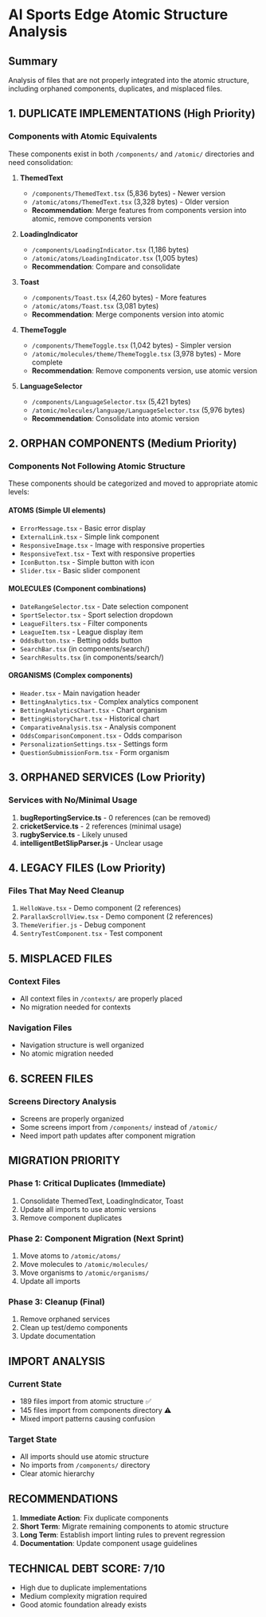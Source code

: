 # AI Sports Edge Atomic Structure Analysis

## Summary
Analysis of files that are not properly integrated into the atomic structure, including orphaned components, duplicates, and misplaced files.

## 1. DUPLICATE IMPLEMENTATIONS (High Priority)

### Components with Atomic Equivalents
These components exist in both `/components/` and `/atomic/` directories and need consolidation:

1. **ThemedText**
   - `/components/ThemedText.tsx` (5,836 bytes) - Newer version
   - `/atomic/atoms/ThemedText.tsx` (3,328 bytes) - Older version
   - **Recommendation**: Merge features from components version into atomic, remove components version

2. **LoadingIndicator**
   - `/components/LoadingIndicator.tsx` (1,186 bytes)
   - `/atomic/atoms/LoadingIndicator.tsx` (1,005 bytes)
   - **Recommendation**: Compare and consolidate

3. **Toast**
   - `/components/Toast.tsx` (4,260 bytes) - More features
   - `/atomic/atoms/Toast.tsx` (3,081 bytes)
   - **Recommendation**: Merge components version into atomic

4. **ThemeToggle**
   - `/components/ThemeToggle.tsx` (1,042 bytes) - Simpler version
   - `/atomic/molecules/theme/ThemeToggle.tsx` (3,978 bytes) - More complete
   - **Recommendation**: Remove components version, use atomic version

5. **LanguageSelector**
   - `/components/LanguageSelector.tsx` (5,421 bytes)
   - `/atomic/molecules/language/LanguageSelector.tsx` (5,976 bytes)
   - **Recommendation**: Consolidate into atomic version

## 2. ORPHAN COMPONENTS (Medium Priority)

### Components Not Following Atomic Structure
These components should be categorized and moved to appropriate atomic levels:

#### ATOMS (Simple UI elements)
- `ErrorMessage.tsx` - Basic error display
- `ExternalLink.tsx` - Simple link component
- `ResponsiveImage.tsx` - Image with responsive properties
- `ResponsiveText.tsx` - Text with responsive properties
- `IconButton.tsx` - Simple button with icon
- `Slider.tsx` - Basic slider component

#### MOLECULES (Component combinations)
- `DateRangeSelector.tsx` - Date selection component
- `SportSelector.tsx` - Sport selection dropdown
- `LeagueFilters.tsx` - Filter components
- `LeagueItem.tsx` - League display item
- `OddsButton.tsx` - Betting odds button
- `SearchBar.tsx` (in components/search/)
- `SearchResults.tsx` (in components/search/)

#### ORGANISMS (Complex components)
- `Header.tsx` - Main navigation header
- `BettingAnalytics.tsx` - Complex analytics component
- `BettingAnalyticsChart.tsx` - Chart organism
- `BettingHistoryChart.tsx` - Historical chart
- `ComparativeAnalysis.tsx` - Analysis component
- `OddsComparisonComponent.tsx` - Odds comparison
- `PersonalizationSettings.tsx` - Settings form
- `QuestionSubmissionForm.tsx` - Form organism

## 3. ORPHANED SERVICES (Low Priority)

### Services with No/Minimal Usage
1. **bugReportingService.ts** - 0 references (can be removed)
2. **cricketService.ts** - 2 references (minimal usage)
3. **rugbyService.ts** - Likely unused
4. **intelligentBetSlipParser.js** - Unclear usage

## 4. LEGACY FILES (Low Priority)

### Files That May Need Cleanup
1. `HelloWave.tsx` - Demo component (2 references)
2. `ParallaxScrollView.tsx` - Demo component (2 references)
3. `ThemeVerifier.js` - Debug component
4. `SentryTestComponent.tsx` - Test component

## 5. MISPLACED FILES

### Context Files
- All context files in `/contexts/` are properly placed
- No migration needed for contexts

### Navigation Files
- Navigation structure is well organized
- No atomic migration needed

## 6. SCREEN FILES

### Screens Directory Analysis
- Screens are properly organized
- Some screens import from `/components/` instead of `/atomic/`
- Need import path updates after component migration

## MIGRATION PRIORITY

### Phase 1: Critical Duplicates (Immediate)
1. Consolidate ThemedText, LoadingIndicator, Toast
2. Update all imports to use atomic versions
3. Remove component duplicates

### Phase 2: Component Migration (Next Sprint)
1. Move atoms to `/atomic/atoms/`
2. Move molecules to `/atomic/molecules/`
3. Move organisms to `/atomic/organisms/`
4. Update all imports

### Phase 3: Cleanup (Final)
1. Remove orphaned services
2. Clean up test/demo components
3. Update documentation

## IMPORT ANALYSIS

### Current State
- 189 files import from atomic structure ✅
- 145 files import from components directory ⚠️
- Mixed import patterns causing confusion

### Target State
- All imports should use atomic structure
- No imports from `/components/` directory
- Clear atomic hierarchy

## RECOMMENDATIONS

1. **Immediate Action**: Fix duplicate components
2. **Short Term**: Migrate remaining components to atomic structure
3. **Long Term**: Establish import linting rules to prevent regression
4. **Documentation**: Update component usage guidelines

## TECHNICAL DEBT SCORE: 7/10
- High due to duplicate implementations
- Medium complexity migration required
- Good atomic foundation already exists